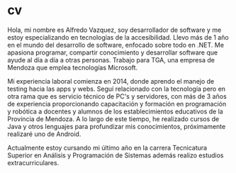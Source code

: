# cv
Hola, mi nombre es Alfredo Vazquez, soy desarrollador de software y me estoy especializando en tecnologías de la accesibilidad. Llevo más de 1 año en el mundo del desarrollo de software, enfocado sobre todo en .NET. Me apasiona programar, compartir conocimiento y desarrollar software que ayude al día a día a otras personas. Trabajo para TGA, una empresa de Mendoza que emplea tecnologías Microsoft.

Mi experiencia laboral comienza en 2014, donde aprendo el manejo de testing hacia las apps y webs. Seguí relacionado con la tecnología pero en otra rama que es servicio técnico de PC's y servidores, con más de 3 años de experiencia proporcionando capacitación y formación en programación y robótica a docentes y alumnos de los establecimientos educativos de la Provincia de Mendoza. A lo largo de este tiempo, he realizado cursos de Java y otros lenguajes para profundizar mis conocimientos, próximamente realizaré uno de Android.

Actualmente estoy cursando mi último año en la carrera Tecnicatura Superior en Análisis y Programación de Sistemas además realizo estudios extracurriculares.
